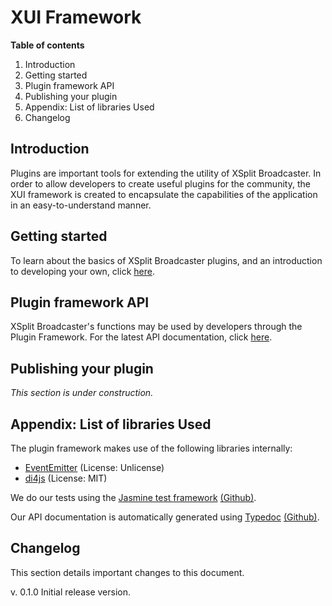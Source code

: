 # XUI Framework

**Table of contents**

1. Introduction
2. Getting started
3. Plugin framework API
4. Publishing your plugin
4. Appendix: List of libraries Used
5. Changelog

## Introduction

Plugins are important tools for extending the utility of XSplit Broadcaster. In order to allow developers to create useful plugins for the community, the XUI framework is created to encapsulate the capabilities of the application in an easy-to-understand manner.

## Getting started

To learn about the basics of XSplit Broadcaster plugins, and an introduction to developing your own, click [here](http://splitmedialabslimited.github.io/xui/guide/getting-started.md).

## Plugin framework API

XSplit Broadcaster's functions may be used by developers through the Plugin Framework. For the latest API documentation, click [here](http://splitmedialabslimited.github.io/xui/docs/).

## Publishing your plugin

*This section is under construction.*

## Appendix: List of libraries Used

The plugin framework makes use of the following libraries internally:
* [EventEmitter](https://github.com/Wolfy87/EventEmitter) (License: Unlicense)
* [di4js](https://github.com/gedbac/di4js) (License: MIT)

We do our tests using the [Jasmine test framework](http://jasmine.github.io/) [(Github)](https://github.com/jasmine/jasmine).

Our API documentation is automatically generated using [Typedoc](http://typedoc.io/) [(Github)](https://github.com/sebastian-lenz/typedoc).

## Changelog

This section details important changes to this document.

v. 0.1.0 Initial release version.
